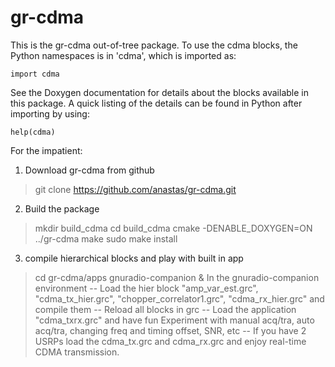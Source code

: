 gr-cdma
=======

This is the gr-cdma out-of-tree package.
To use the cdma blocks, the Python namespaces
is in 'cdma', which is imported as:

    import cdma

See the Doxygen documentation for details about the blocks available
in this package. A quick listing of the details can be found in Python
after importing by using:

    help(cdma)

For the impatient:

1) Download gr-cdma from github
> git clone https://github.com/anastas/gr-cdma.git

2) Build the package
> mkdir build_cdma
> cd build_cdma
> cmake -DENABLE_DOXYGEN=ON ../gr-cdma
> make
> sudo make install

3) compile hierarchical blocks and play with built in app
> cd gr-cdma/apps
> gnuradio-companion &
In the gnuradio-companion environment
-- Load the hier block "amp_var_est.grc", "cdma_tx_hier.grc", "chopper_correlator1.grc", "cdma_rx_hier.grc" and compile them
-- Reload all blocks in grc
-- Load the application "cdma_txrx.grc" and have fun
   Experiment with manual acq/tra, auto acq/tra, changing freq and timing offset, SNR, etc
-- If you have 2 USRPs load the cdma_tx.grc and cdma_rx.grc and enjoy real-time
CDMA transmission.
